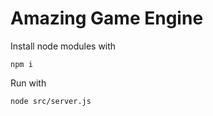 # Amazing Game Engine

Install node modules with

<code>npm i</code>

Run with

<code>node src/server.js</code>
